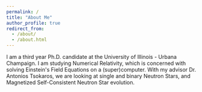 ```yaml
---
permalink: /
title: "About Me"
author_profile: true
redirect_from: 
  - /about/
  - /about.html
---
```


I am a third year Ph.D. candidate at the University of Illinois - Urbana Champaign. I am studying Numerical Relativity, which is concerned with solving Einstein's Field Equations on a (super)computer. With my advisor Dr. Antonios Tsokaros, we are looking at single and binary Neutron Stars, and Magnetized Self-Consistent Neutron Star evolution.

